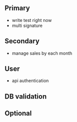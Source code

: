 ## Primary
- write test right now
- multi signature
## Secondary
- manage sales by each month
## User
- api authentication


## DB validation
## Optional
